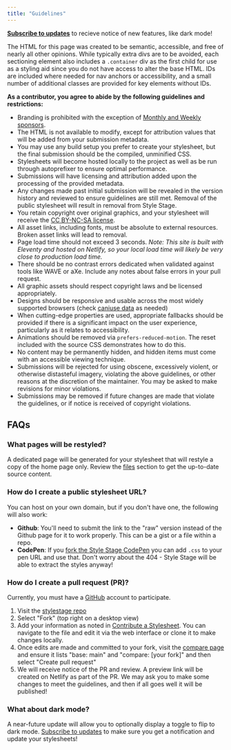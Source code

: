 ```yaml
---
title: "Guidelines"
---
```


**[Subscribe to updates](/subscribe/)** to recieve notice of new features, like dark mode!

The HTML for this page was created to be semantic, accessible, and free of nearly all
other opinions. While typically extra divs are to be avoided, each sectioning element
also includes a `.container` div as the first child for use as a styling aid since you do
not have access to alter the base HTML. IDs are included where needed for nav anchors or accessibility, and a small number of additional classes are provided for key elements without IDs.

**As a contributor, you agree to abide by the following guidelines and restrictions:**

- Branding is prohibited with the exception of [Monthly and Weekly sponsors](/support/).
- The HTML is not available to modify, except for attribution values that will be added from your submission metadata.
- You may use any build setup you prefer to create your stylesheet, but the final submission should be the compiled, unminified CSS.
- Stylesheets will become hosted locally to the project as well as be run through autoprefixer to ensure optimal performance.
- Submissions will have licensing and attribution added upon the processing of the provided metadata.
- Any changes made past initial submission will be revealed in the version history and reviewed to ensure guidelines are still met. Removal of the public stylesheet will result in removal from Style Stage.
- You retain copyright over original graphics, and your stylesheet will receive the [CC BY-NC-SA license](https://creativecommons.org/licenses/by-nc-sa/3.0/).
- All asset links, including fonts, must be absolute to external resources. Broken asset links will lead to removal.
- Page load time should not exceed 3 seconds. _Note: This site is built with Eleventy and hosted on Netlify, so your local load time will likely be very close to production load time._
- There should be no contrast errors dedicated when validated against tools like WAVE or
  aXe. Include any notes about false errors in your pull request.
- All graphic assets should respect copyright laws and be licensed appropriately.
- Designs should be responsive and usable across the most widely supported browsers (check
  [caniuse data](https://caniuse.com) as needed)
- When cutting-edge properties are used, appropriate fallbacks should be provided if there
  is a significant impact on the user experience, particularly as it relates to
  accessibility.
- Animations should be removed via `prefers-reduced-motion`. The reset included with the source CSS demonstrates how to do this.
- No content may be permanently hidden, and hidden items must come with an accessible viewing technique.
- Submissions will be rejected for using obscene, excessively violent, or otherwise
  distasteful imagery, violating the above guidelines, or other reasons at the discretion
  of the maintainer. You may be asked to make revisions for minor violations.
- Submissions may be removed if future changes are made that violate the guidelines, or if
  notice is received of copyright violations.

## FAQs

### What pages will be restyled?

A dedicated page will be generated for your stylesheet that will restyle a copy of the home page only. Review the [files](/#files) section to get the up-to-date source content.

### How do I create a public stylesheet URL?

You can host on your own domain, but if you don't have one, the following will also work:

- **Github**: You'll need to submit the link to the "raw" version instead of the Github page for it to work properly. This can be a gist or a file within a repo.
- **CodePen**: If you [fork the Style Stage CodePen](https://codepen.io/5t3ph/pen/b493845ae41e836889dd84fdbb0f5291) you can add `.css` to your pen URL and use that. Don't worry about the 404 - Style Stage will be able to extract the styles anyway!

### How do I create a pull request (PR)?

Currently, you must have a [GitHub](https://github.com/) account to participate.

1. Visit the [stylestage repo](https://github.com/5t3ph/stylestage)
1. Select "Fork" (top right on a desktop view)
1. Add your information as noted in [Contribute a Stylesheet](https://github.com/5t3ph/stylestage#contribute-a-stylesheet). You can navigate to the file and edit it via the web interface or clone it to make changes locally.
1. Once edits are made and committed to your fork, visit the [compare page](https://github.com/5t3ph/stylestage/compare) and ensure it lists "base: main" and "compare: [your fork]" and then select "Create pull request"
1. We will receive notice of the PR and review. A preview link will be created on Netlify as part of the PR. We may ask you to make some changes to meet the guidelines, and then if all goes well it will be published!

### What about dark mode?

A near-future update will allow you to optionally display a toggle to flip to dark mode. [Subscribe to updates](/subscribe/) to make sure you get a notification and update your stylesheets!
